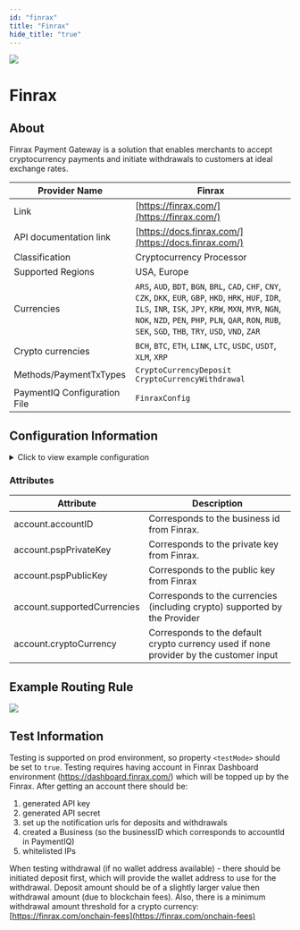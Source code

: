 ```yaml
--- 
id: "finrax" 
title: "Finrax"
hide_title: "true"
---
```


![](/img/providers/logos/finrax.png)

# Finrax

## About
Finrax Payment Gateway is a solution that enables merchants to accept cryptocurrency payments and initiate withdrawals to customers at ideal exchange rates.<br/>

| Provider Name                | Finrax                                                                                                                                                                                                                                                                          |
|------------------------------|---------------------------------------------------------------------------------------------------------------------------------------------------------------------------------------------------------------------------------------------------------------------------------|
| Link                         | [https://finrax.com/](https://finrax.com/)                                                                                                                                                                                                                                      |
| API documentation link       | [https://docs.finrax.com/](https://docs.finrax.com/)                                                                                                                                                                                                                            |
| Classification               | Cryptocurrency Processor                                                                                                                                                                                                                                                        |
| Supported Regions            | USA, Europe                                                                                                                                                                                                                                                                     |
| Currencies                   | `ARS`, `AUD`, `BDT`, `BGN`, `BRL`, `CAD`, `CHF`, `CNY`, `CZK`, `DKK`, `EUR`, `GBP`, `HKD`, `HRK`, `HUF`, `IDR`, `ILS`, `INR`, `ISK`, `JPY`, `KRW`, `MXN`, `MYR`, `NGN`, `NOK`, `NZD`, `PEN`, `PHP`, `PLN`, `QAR`, `RON`, `RUB`, `SEK`, `SGD`, `THB`, `TRY`, `USD`, `VND`, `ZAR` |
| Crypto currencies            | `BCH`, `BTC`, `ETH`, `LINK`, `LTC`, `USDC`, `USDT`, `XLM`, `XRP`                                                                                                                                                                                                                |
| Methods/PaymentTxTypes       | `CryptoCurrencyDeposit`<br/> `CryptoCurrencyWithdrawal`                                                                                                                                                                                                                         |
| PaymentIQ Configuration File | `FinraxConfig`                                                                                                                                                                                                                                                                  |

## Configuration Information

<details>
<summary>Click to view example configuration</summary>
<br/>

```xml
<com.devcode.paymentiq.integration.finrax.FinraxConfig>
  <enabled>true</enabled>
  <testMode>false</testMode>
  <accounts>
    <entry>
      <string>default</string>
      <account> 
        <accountID>{account.accountID}}</accountID>
        <pspPrivateKey>{account.pspPrivateKey}</pspPrivateKey>
        <pspPublicKey>{account.pspPublicKey}</pspPublicKey>
        <supportedCurrencies>EUR|USD|BTC</supportedCurrencies>
        <cryptoCurrency>BTC</cryptoCurrency>  
      </account>
    </entry>
  </accounts>
</com.devcode.paymentiq.integration.finrax.FinraxConfig>

```
</details>

### Attributes

| Attribute                   | Description                                                                            |
|-----------------------------|----------------------------------------------------------------------------------------|
| account.accountID           | Corresponds to the business id from Finrax.                                            |
| account.pspPrivateKey       | Corresponds to the private key from Finrax.                                            |
| account.pspPublicKey        | Corresponds to the public key from Finrax                                              |
| account.supportedCurrencies | Corresponds to the currencies (including crypto) supported by the Provider             |
| account.cryptoCurrency      | Corresponds to the default crypto currency used if none provider by the customer input |

## Example Routing Rule
![](/img/providers/routing/finrax.png)

## Test Information

Testing is supported on prod environment, so property `<testMode>` should be set to `true`.
Testing requires having account in Finrax Dashboard environment (https://dashboard.finrax.com/) which will be topped up by the Finrax.
After getting an account there should be:
1. generated API key
2. generated API secret
3. set up the notification urls for deposits and withdrawals
4. created a Business (so the businessID which corresponds to accountId in PaymentIQ)
5. whitelisted IPs

When testing withdrawal (if no wallet address available) - there should be initiated deposit first, which will provide the wallet address to use for the withdrawal.
Deposit amount should be of a slightly larger value then withdrawal amount (due to blockchain fees).
Also, there is a minimum withdrawal amount threshold for a crypto currency:
[https://finrax.com/onchain-fees](https://finrax.com/onchain-fees)




